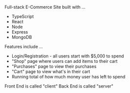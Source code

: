 Full-stack E-Commerce Site built with ...
- TypeScript
- React
- Node
- Express
- MongoDB

Features include ...
- Login/Registration - all users start with $5,000 to spend
- "Shop" page where users can add items to their cart
- "Purchases" page to view their purchases
- "Cart" page to view what's in their cart
- Running total of how much money user has left to spend

Front End is called "client"
Back End is called "server"
